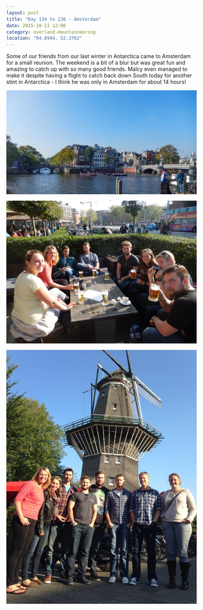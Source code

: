 ```yaml
---
layout: post
title: "Day 134 to 136 - Amsterdam"
date: 2015-10-11 12:00
category: overland-mountaineering
location: "04.8944, 52.3762"
---
```


Some of our friends from our last winter in Antarctica came to Amsterdam for a small reunion.  The weekend is a bit of a blur but was great fun and amazing to catch up with so many good friends.  Malcy even managed to make it despite having a flight to catch back down South today for another stint in Antarctica - I think he was only in Amsterdam for about 14 hours!

![Name of photo](/photos/dam/dam-1.jpg "Optional title")

![Name of photo](/photos/dam/dam-2.jpg "Optional title")

![Name of photo](/photos/dam/dam-3.jpg "Optional title")
